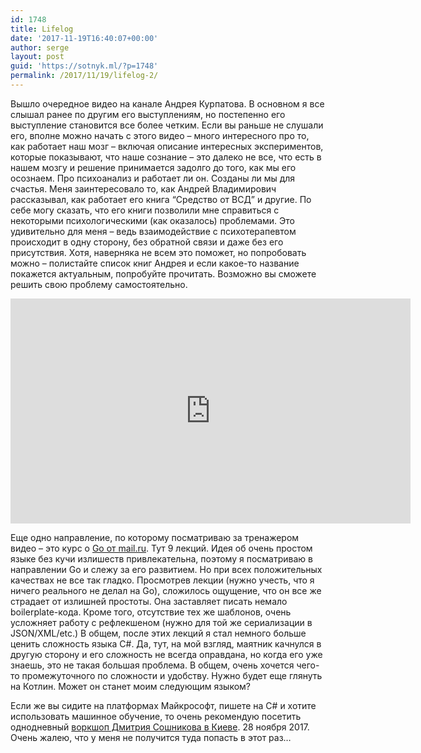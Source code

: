 ```yaml
---
id: 1748
title: Lifelog
date: '2017-11-19T16:40:07+00:00'
author: serge
layout: post
guid: 'https://sotnyk.ml/?p=1748'
permalink: /2017/11/19/lifelog-2/
---
```


Вышло очередное видео на канале Андрея Курпатова. В основном я все слышал ранее по другим его выступлениям, но постепенно его выступление становится все более четким. Если вы раньше не слушали его, вполне можно начать с этого видео – много интересного про то, как работает наш мозг – включая описание интересных экспериментов, которые показывают, что наше сознание – это далеко не все, что есть в нашем мозгу и решение принимается задолго до того, как мы его осознаем. Про психоанализ и работает ли он. Созданы ли мы для счастья. Меня заинтересовало то, как Андрей Владимирович рассказывал, как работает его книга “Средство от ВСД” и другие. По себе могу сказать, что его книги позволили мне справиться с некоторыми психологическими (как оказалось) проблемами. Это удивительно для меня – ведь взаимодействие с психотерапевтом происходит в одну сторону, без обратной связи и даже без его присутствия. Хотя, наверняка не всем это поможет, но попробовать можно – полистайте список книг Андрея и если какое-то название покажется актуальным, попробуйте прочитать. Возможно вы сможете решить свою проблему самостоятельно.

<iframe allowfullscreen="" frameborder="0" height="360" loading="lazy" src="https://www.youtube.com/embed/WEONJ4bG6jo" width="640"></iframe>

Еще одно направление, по которому посматриваю за тренажером видео – это курс о [Go от mail.ru](https://www.youtube.com/watch?v=9Pk7xAT_aCU&list=PLrCZzMib1e9q-X5V9pTM6J0AemRWseM7I). Тут 9 лекций. Идея об очень простом языке без кучи излишеств привлекательна, поэтому я посматриваю в направлении Go и слежу за его развитием. Но при всех положительных качествах не все так гладко. Просмотрев лекции (нужно учесть, что я ничего реального не делал на Go), сложилось ощущение, что он все же страдает от излишней простоты. Она заставляет писать немало boilerplate-кода. Кроме того, отсутствие тех же шаблонов, очень усложняет работу с рефлекшеном (нужно для той же сериализации в JSON/XML/etc.) В общем, после этих лекций я стал немного больше ценить сложность языка C#. Да, тут, на мой взгляд, маятник качнулся в другую сторону и его сложность не всегда оправдана, но когда его уже знаешь, это не такая большая проблема. В общем, очень хочется чего-то промежуточного по сложности и удобству. Нужно будет еще глянуть на Котлин. Может он станет моим следующим языком?

Если же вы сидите на платформах Майкрософт, пишете на C# и хотите использовать машинное обучение, то очень рекомендую посетить однодневный [воркшоп Дмитрия Сошникова в Киеве](http://data-science.com.ua/meetups/neuroworkshop/). 28 ноября 2017. Очень жалею, что у меня не получится туда попасть в этот раз…